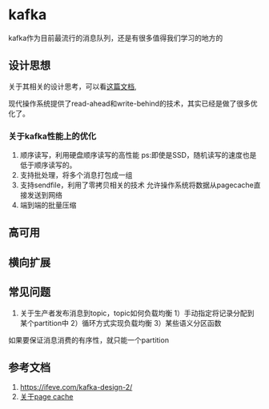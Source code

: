 # kafka
kafka作为目前最流行的消息队列，还是有很多值得我们学习的地方的


## 设计思想
关于其相关的设计思考，可以看[这篇文档](https://kafka.apachecn.org/documentation.html#majordesignelements),

现代操作系统提供了read-ahead和write-behind的技术，其实已经是做了很多优化了。

### 关于kafka性能上的优化
1. 顺序读写，利用硬盘顺序读写的高性能
ps:即使是SSD，随机读写的速度也是低于顺序读写的。
2. 支持批处理，将多个消息打包成一组
3. 支持sendfile，利用了零拷贝相关的技术
允许操作系统将数据从pagecache直接发送到网络
4. 端到端的批量压缩


## 高可用


## 横向扩展

## 常见问题
1. 关于生产者发布消息到topic，topic如何负载均衡
1）手动指定将记录分配到某个partition中
2）循环方式实现负载均衡
3）某些语义分区函数

如果要保证消息消费的有序性，就只能一个partition

## 参考文档
1. <https://ifeve.com/kafka-design-2/>
2. [关于page cache](https://spongecaptain.cool/SimpleClearFileIO/1.%20page%20cache.html)